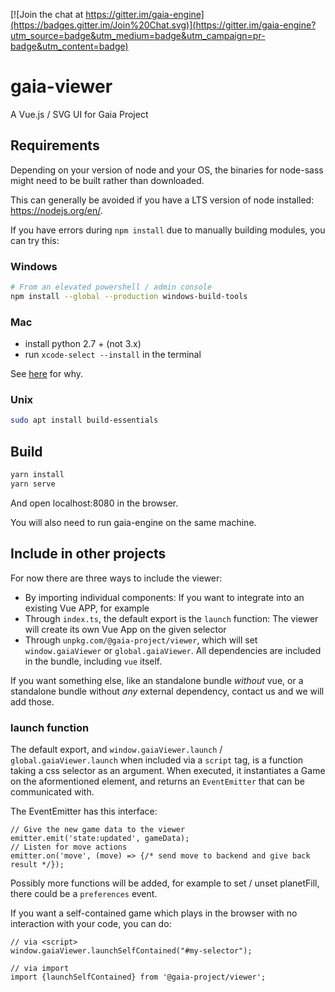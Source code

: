 [![Join the chat at https://gitter.im/gaia-engine](https://badges.gitter.im/Join%20Chat.svg)](https://gitter.im/gaia-engine?utm_source=badge&utm_medium=badge&utm_campaign=pr-badge&utm_content=badge)

# gaia-viewer
A Vue.js / SVG UI for Gaia Project

## Requirements

Depending on your version of node and your OS, the binaries for node-sass might need to be built rather than downloaded.

This can generally be avoided if you have a LTS version of node installed: https://nodejs.org/en/.

If you have errors during `npm install` due to manually building modules, you can try this:

### Windows

```bash
# From an elevated powershell / admin console
npm install --global --production windows-build-tools
```

### Mac

- install python 2.7 + (not 3.x)
- run `xcode-select --install` in the terminal

See [here](https://github.com/nodejs/node-gyp) for why.

### Unix

```bash
sudo apt install build-essentials
```

## Build

```bash
yarn install
yarn serve
```

And open localhost:8080 in the browser.

You will also need to run gaia-engine on the same machine.

## Include in other projects

For now there are three ways to include the viewer:

- By importing individual components: If you want to integrate into an existing Vue APP, for example
- Through `index.ts`, the default export is the `launch` function: The viewer will create its own Vue App on the given selector
- Through `unpkg.com/@gaia-project/viewer`, which will set `window.gaiaViewer` or `global.gaiaViewer`. All dependencies are included in the bundle, including `vue` itself.

If you want something else, like an standalone bundle *without* vue, or a standalone bundle without *any* external dependency, contact us and we will add those.

### launch function

The default export, and `window.gaiaViewer.launch` / `global.gaiaViewer.launch` when included via a `script` tag, is a function taking a css selector as an argument. When executed, it instantiates a Game on the aformentioned element, and returns an `EventEmitter` that can be communicated with.

The EventEmitter has this interface:

```
// Give the new game data to the viewer
emitter.emit('state:updated', gameData);
// Listen for move actions
emitter.on('move', (move) => {/* send move to backend and give back result */});
```

Possibly more functions will be added, for example to set / unset planetFill, there could be a `preferences` event.

If you want a self-contained game which plays in the browser with no interaction with your code, you can do:

```
// via <script>
window.gaiaViewer.launchSelfContained("#my-selector");

// via import
import {launchSelfContained} from '@gaia-project/viewer';
```